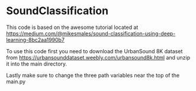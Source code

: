 # SoundClassification

This code is based on the awesome tutorial located at https://medium.com/@mikesmales/sound-classification-using-deep-learning-8bc2aa1990b7

To use this code first you need to download the UrbanSound 8K dataset from https://urbansounddataset.weebly.com/urbansound8k.html and unzip it into the main directory.

Lastly make sure to change the three path variables near the top of the main.py
